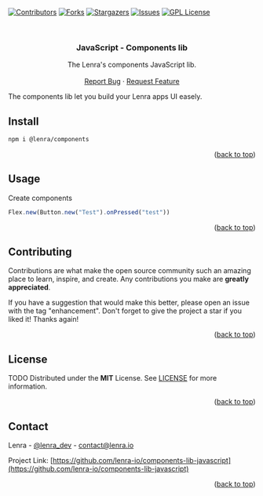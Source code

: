 <div id="top"></div>
<!--
*** This README was created with https://github.com/othneildrew/Best-README-Template
-->



<!-- PROJECT SHIELDS -->
[![Contributors][contributors-shield]][contributors-url]
[![Forks][forks-shield]][forks-url]
[![Stargazers][stars-shield]][stars-url]
[![Issues][issues-shield]][issues-url]
[![GPL License][license-shield]][license-url]



<!-- PROJECT LOGO -->
<br />
<div align="center">

<h3 align="center">JavaScript - Components lib</h3>

  <p align="center">
    The Lenra's components JavaScript lib.
    <br />
    <br />
    <a href="https://github.com/lenra-io/components-lib-javascript/issues">Report Bug</a>
    ·
    <a href="https://github.com/lenra-io/components-lib-javascript/issues">Request Feature</a>
  </p>
</div>

<div style="text-align: justify">
The components lib let you build your Lenra apps UI easely.
</div>

<!-- GETTING STARTED -->

## Install

```bash
npm i @lenra/components
```

<p align="right">(<a href="#top">back to top</a>)</p>


<!-- USAGE EXAMPLES -->
## Usage

Create components
```javascript
Flex.new(Button.new("Test").onPressed("test"))
```

<p align="right">(<a href="#top">back to top</a>)</p>



<!-- CONTRIBUTING -->
## Contributing

Contributions are what make the open source community such an amazing place to learn, inspire, and create. Any contributions you make are **greatly appreciated**.

If you have a suggestion that would make this better, please open an issue with the tag "enhancement".
Don't forget to give the project a star if you liked it! Thanks again!

<p align="right">(<a href="#top">back to top</a>)</p>



<!-- LICENSE -->
## License

TODO
Distributed under the **MIT** License. See [LICENSE](./LICENSE) for more information.

<p align="right">(<a href="#top">back to top</a>)</p>



<!-- CONTACT -->
## Contact

Lenra - [@lenra_dev](https://twitter.com/lenra_dev) - contact@lenra.io

Project Link: [https://github.com/lenra-io/components-lib-javascript](https://github.com/lenra-io/components-lib-javascript)

<p align="right">(<a href="#top">back to top</a>)</p>


<!-- MARKDOWN LINKS & IMAGES -->
<!-- https://www.markdownguide.org/basic-syntax/#reference-style-links -->
[contributors-shield]: https://img.shields.io/github/contributors/lenra-io/components-lib-javascript.svg?style=for-the-badge
[contributors-url]: https://github.com/lenra-io/components-lib-javascript/graphs/contributors
[forks-shield]: https://img.shields.io/github/forks/lenra-io/components-lib-javascript.svg?style=for-the-badge
[forks-url]: https://github.com/lenra-io/components-lib-javascript/network/members
[stars-shield]: https://img.shields.io/github/stars/lenra-io/components-lib-javascript.svg?style=for-the-badge
[stars-url]: https://github.com/lenra-io/components-lib-javascript/stargazers
[issues-shield]: https://img.shields.io/github/issues/lenra-io/components-lib-javascript.svg?style=for-the-badge
[issues-url]: https://github.com/lenra-io/components-lib-javascript/issues
[license-shield]: https://img.shields.io/github/license/lenra-io/components-lib-javascript.svg?style=for-the-badge
[license-url]: https://github.com/lenra-io/components-lib-javascript/blob/master/LICENSE


